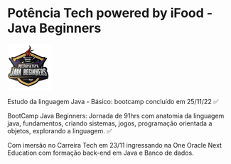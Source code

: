 <h1>Potência Tech powered by iFood - Java Beginners</h1><img width="100px" src="./img/InsígniaPontênciaTech.png">
<p>Estudo da linguagem Java - Básico: bootcamp concluído em 25/11/22 ✅</P>

<p>BootCamp Java Beginners: Jornada de 91hrs com anatomia da linguagem java, fundamentos, criando sistemas, jogos, programação orientada a objetos, explorando a linguagem. ✅</p>

<p>Com imersão no Carreira Tech em 23/11 ingressando na One Oracle Next Education com formação back-end em Java e Banco de dados.</p>
 
